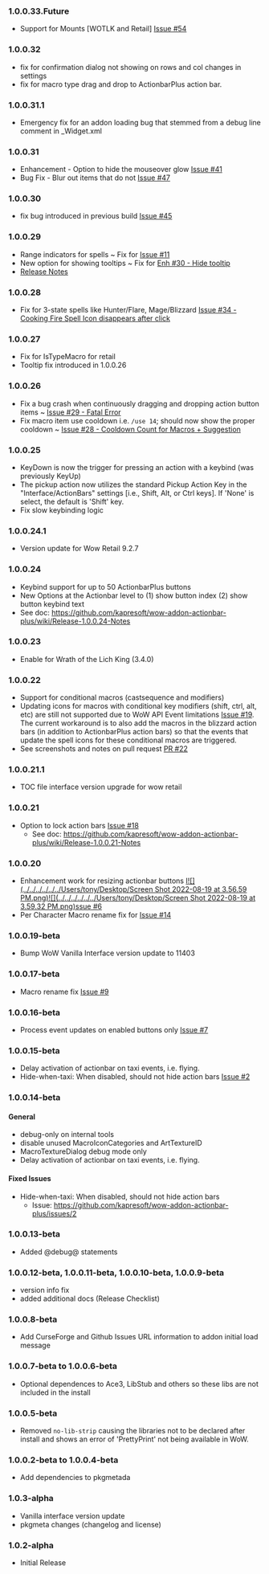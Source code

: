### 1.0.0.33.Future
- Support for Mounts [WOTLK and Retail] [Issue #54](https://github.com/kapresoft/wow-addon-actionbar-plus/issues/54)

### 1.0.0.32
- fix for confirmation dialog not showing on rows and col changes in settings
- fix for macro type drag and drop to ActionbarPlus action bar.

### 1.0.0.31.1
- Emergency fix for an addon loading bug that stemmed from a debug line comment in _Widget.xml

### 1.0.0.31
- Enhancement - Option to hide the mouseover glow [Issue #41](https://github.com/kapresoft/wow-addon-actionbar-plus/issues/41)
- Bug Fix - Blur out items that do not [Issue #47](https://github.com/kapresoft/wow-addon-actionbar-plus/issues/47)

### 1.0.0.30
- fix bug introduced in previous build [Issue #45](https://github.com/kapresoft/wow-addon-actionbar-plus/issues/45)

### 1.0.0.29

- Range indicators for spells ~ Fix for [Issue #11](https://github.com/kapresoft/wow-addon-actionbar-plus/issues/11)
- New option for showing tooltips ~ Fix for [Enh #30 - Hide tooltip](https://github.com/kapresoft/wow-addon-actionbar-plus/issues/30)
- [Release Notes](https://github.com/kapresoft/wow-addon-actionbar-plus/wiki/Release-1.0.0.29-Notes)
### 1.0.0.28

- Fix for 3-state spells like Hunter/Flare, Mage/Blizzard [Issue #34 - Cooking Fire Spell Icon disappears after click](https://github.com/kapresoft/wow-addon-actionbar-plus/issues/34)

### 1.0.0.27
- Fix for IsTypeMacro for retail
- Tooltip fix introduced in 1.0.0.26

### 1.0.0.26

- Fix a bug crash when continuously dragging and dropping action button items ~ [Issue #29 - Fatal Error](https://github.com/kapresoft/wow-addon-actionbar-plus/issues/29)
- Fix macro item use cooldown i.e. `/use 14`; should now show the proper cooldown ~ [Issue #28 - Cooldown Count for Macros + Suggestion](https://github.com/kapresoft/wow-addon-actionbar-plus/issues/28)

### 1.0.0.25
- KeyDown is now the trigger for pressing an action with a keybind (was previously KeyUp)
- The pickup action now utilizes the standard Pickup Action Key in the "Interface/ActionBars" settings [i.e., Shift, Alt, or Ctrl keys]. If 'None' is select, the default is 'Shift' key.
- Fix slow keybinding logic

### 1.0.0.24.1
- Version update for Wow Retail 9.2.7

### 1.0.0.24

- Keybind support for up to 50 ActionbarPlus buttons
- New Options at the Actionbar level to (1) show button index (2) show button keybind text
- See doc: https://github.com/kapresoft/wow-addon-actionbar-plus/wiki/Release-1.0.0.24-Notes

### 1.0.0.23

- Enable for Wrath of the Lich King (3.4.0)

### 1.0.0.22

- Support for conditional macros (castsequence and modifiers)
- Updating icons for macros with conditional key modifiers (shift, ctrl, alt, etc) are still not supported due to WoW API Event limitations [Issue #19](https://github.com/kapresoft/wow-addon-actionbar-plus/issues/19). The current workaround is to also add the macros in the blizzard action bars (in addition to ActionbarPlus action bars) so that the events that update the spell icons for these conditional macros are triggered.
- See screenshots and notes on pull request [PR #22 ](https://github.com/kapresoft/wow-addon-actionbar-plus/pull/22)

### 1.0.0.21.1
- TOC file interface version upgrade for wow retail

### 1.0.0.21
- Option to lock action bars [Issue #18](https://github.com/kapresoft/wow-addon-actionbar-plus/issues/18)
  - See doc: https://github.com/kapresoft/wow-addon-actionbar-plus/wiki/Release-1.0.0.21-Notes

### 1.0.0.20
- Enhancement work for resizing actionbar buttons [I![](../../../../../../Users/tony/Desktop/Screen Shot 2022-08-19 at 3.56.59 PM.png)![](../../../../../../Users/tony/Desktop/Screen Shot 2022-08-19 at 3.59.32 PM.png)ssue #6](https://github.com/kapresoft/wow-addon-actionbar-plus/issues/6)
- Per Character Macro rename fix for [Issue #14](https://github.com/kapresoft/wow-addon-actionbar-plus/issues/14)

### 1.0.0.19-beta
- Bump WoW Vanilla Interface version update to 11403

### 1.0.0.17-beta
- Macro rename fix [Issue #9](https://github.com/kapresoft/wow-addon-actionbar-plus/issues/9)

### 1.0.0.16-beta
- Process event updates on enabled buttons only [Issue #7](https://github.com/kapresoft/wow-addon-actionbar-plus/issues/7)

### 1.0.0.15-beta
- Delay activation of actionbar on taxi events, i.e. flying.
- Hide-when-taxi: When disabled, should not hide action bars [Issue #2](https://github.com/kapresoft/wow-addon-actionbar-plus/issues/2)

### 1.0.0.14-beta

#### General
- debug-only on internal tools
- disable unused MacroIconCategories and ArtTextureID
- MacroTextureDialog debug mode only
- Delay activation of actionbar on taxi events, i.e. flying.

#### Fixed Issues
- Hide-when-taxi: When disabled, should not hide action bars
  * Issue: https://github.com/kapresoft/wow-addon-actionbar-plus/issues/2

### 1.0.0.13-beta
- Added @debug@ statements

### 1.0.0.12-beta, 1.0.0.11-beta, 1.0.0.10-beta, 1.0.0.9-beta
- version info fix
- added additional docs (Release Checklist)

### 1.0.0.8-beta
- Add CurseForge and Github Issues URL information to addon initial load message

### 1.0.0.7-beta to 1.0.0.6-beta
- Optional dependences to Ace3, LibStub and others so these libs are not included in the install

### 1.0.0.5-beta
- Removed `no-lib-strip` causing the libraries not to be declared after
install and shows an error of 'PrettyPrint' not being available in WoW.

### 1.0.0.2-beta to 1.0.0.4-beta
- Add dependencies to pkgmetada

### 1.0.3-alpha
- Vanilla interface version update
- pkgmeta changes (changelog and license)

### 1.0.2-alpha
- Initial Release
